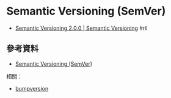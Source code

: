 # Semantic Versioning (SemVer)

  - [Semantic Versioning 2\.0\.0 \| Semantic Versioning](https://semver.org/) #ril

## 參考資料

  - [Semantic Versioning (SemVer)](http://semver.org/)

相關：

  - [bumpversion](bumpversion.md)
